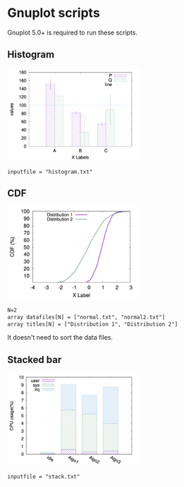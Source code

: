 # Gnuplot scripts

Gnuplot 5.0+ is required to run these scripts.

## Histogram

<img src="histogram.png" width="300" />

```
inputfile = "histogram.txt"
```

## CDF

<img src="cdf.png" width="300" />

```
N=2
array datafiles[N] = ["normal.txt", "normal2.txt"]
array titles[N] = ["Distribution 1", "Distribution 2"]
```

It doesn't need to sort the data files.

## Stacked bar

<img src="stack.png" width="300" />

```
inputfile = "stack.txt"
```
